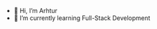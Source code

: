 - 👋 Hi, I’m Arhtur
- 🌱 I’m currently learning Full-Stack Development


<!---
Spinier/Spinier is a ✨ special ✨ repository because its `README.md` (this file) appears on your GitHub profile.
You can click the Preview link to take a look at your changes.
--->
